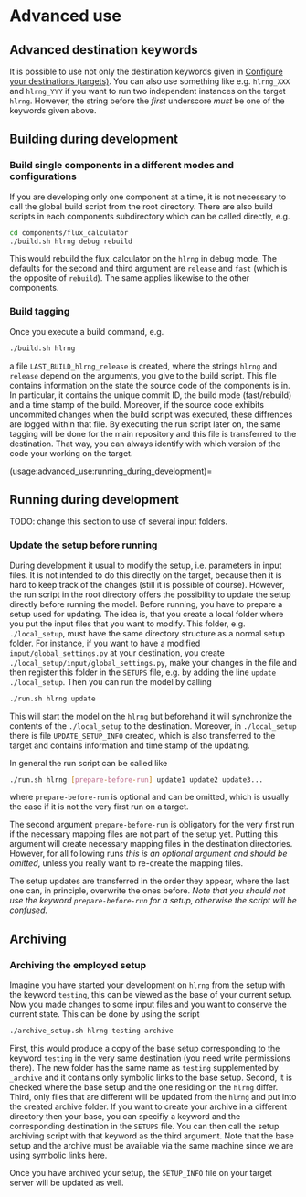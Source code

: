 # Advanced use


## Advanced destination keywords

It is possible to use not only the destination keywords given in [Configure your destinations (targets)](#configure-your-destinations-(targets)).
You can also use something like e.g. `hlrng_XXX` and `hlrng_YYY` if you want to run two independent instances on the target `hlrng`.
However, the string before the *first* underscore *must* be one of the keywords given above.

## Building during development


### Build single components in a different modes and configurations

If you are developing only one component at a time, it is not necessary to call the global build script from the root directory.
There are also build scripts in each components subdirectory which can be called directly, e.g.

``` bash
cd components/flux_calculator
./build.sh hlrng debug rebuild 
``` 

This would rebuild the flux_calculator on the `hlrng` in debug mode.
The defaults for the second and third argument are `release` and `fast` (which is the opposite of `rebuild`).
The same applies likewise to the other components.


### Build tagging

Once you execute a build command, e.g. 

``` bash
./build.sh hlrng
``` 

a file `LAST_BUILD_hlrng_release` is created, 
where the strings `hlrng` and `release` depend on the arguments, you give to the build script.
This file contains information on the state the source code of the components is in.
In particular, it contains the unique commit ID, the build mode (fast/rebuild) and a time stamp of the build.
Moreover, if the source code exhibits uncommited changes when the build script was executed,
these diffrences are logged within that file.
By executing the run script later on, the same tagging will be done for the main repository and this file is transferred to the destination.
That way, you can always identify with which version of the code your working on the target. 

(usage:advanced_use:running_during_development)=
## Running during development

TODO: change this section to use of several input folders.

### Update the setup before running

During development it usual to modify the setup, i.e. parameters in input files.
It is not intended to do this directly on the target, 
because then it is hard to keep track of the changes (still it is possible of course).
However, the run script in the root directory offers the possibility to update the setup directly before running the model.
Before running, you have to prepare a setup used for updating.
The idea is, that you create a local folder where you put the input files that you want to modify.
This folder, e.g. `./local_setup`, must have the same directory structure as a normal setup folder.
For instance, if you want to have a modified `input/global_settings.py` at your destination, 
you create `./local_setup/input/global_settings.py`, make your changes in the file and then register this folder in the `SETUPS` file, 
e.g. by adding the line `update ./local_setup`.
Then you can run the model by calling

``` bash
./run.sh hlrng update
```

This will start the model on the `hlrng` but beforehand it will synchronize the contents of the `./local_setup` to the destination.
Moreover, in `./local_setup` there is file `UPDATE_SETUP_INFO` created, which is also transferred to the target 
and contains information and time stamp of the updating.

In general the run script can be called like

``` bash
./run.sh hlrng [prepare-before-run] update1 update2 update3...
```

where `prepare-before-run` is optional and can be omitted, which is usually the case if it is not the very first run on a target.

The second argument `prepare-before-run` is obligatory for the very first run if the necessary mapping files are not part of the setup yet.
Putting this argument will create necessary mapping files in the destination directories.
However, for all following runs *this is an optional argument and should be omitted*, unless you really want to re-create the mapping files.

The setup updates are transferred in the order they appear, where the last one can, in principle, overwrite the ones before.
*Note that you should not use the keyword `prepare-before-run` for a setup, otherwise the script will be confused.*


## Archiving


### Archiving the employed setup

Imagine you have started your development on `hlrng` from the setup with the keyword `testing`, this can be viewed as the base of your current setup.
Now you made changes to some input files and you want to conserve the current state.
This can be done by using the script

``` bash
./archive_setup.sh hlrng testing archive
```

First, this would produce a copy of the base setup corresponding to the keyword `testing` in the very same destination (you need write permissions there).
The new folder has the same name as `testing` supplemented by `_archive` and it contains only symbolic links to the base setup.
Second, it is checked where the base setup and the one residing on the `hlrng` differ.
Third, only files that are different will be updated from the `hlrng` and put into the created archive folder.
If you want to create your archive in a different directory then your base, you can specifiy a keyword and the corresponding destination in the `SETUPS` file.
You can then call the setup archiving script with that keyword as the third argument.
Note that the base setup and the archive must be available via the same machine since we are using symbolic links here. 

Once you have archived your setup, the `SETUP_INFO` file on your target server will be updated as well.